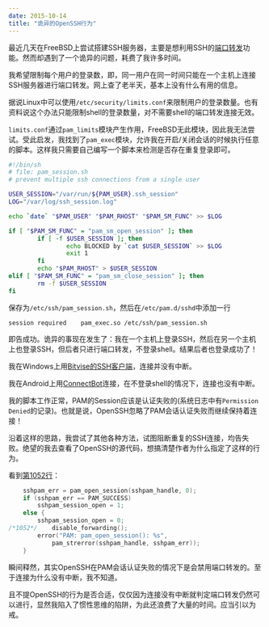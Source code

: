 ```yaml
---
date: 2015-10-14
title: "诡异的OpenSSH行为"
---
```


最近几天在FreeBSD上尝试搭建SSH服务器，主要是想利用SSH的[端口转发](https://en.wikipedia.org/wiki/Port_forwarding)功能。然而却遇到了一个诡异的问题，耗费了我许多时间。

我希望限制每个用户的登录数，即，同一用户在同一时间只能在一个主机上连接SSH服务器进行端口转发。网上查了老半天，基本上没有什么有用的信息。

据说Linux中可以使用`/etc/security/limits.conf`来限制用户的登录数量。也有资料说这个办法只能限制shell的登录数量，对不需要shell的端口转发连接无效。

`limits.conf`通过`pam_limits`模块产生作用，FreeBSD无此模块，因此我无法尝试。受此启发，我找到了`pam_exec`模块，允许我在开启/关闭会话的时候执行任意的脚本。这样我只需要自己编写一个脚本来检测是否存在重复登录即可。

```sh
#!/bin/sh
# file: pam_session.sh
# prevent multiple ssh connections from a single user

USER_SESSION="/var/run/${PAM_USER}.ssh_session"
LOG="/var/log/ssh_session.log"

echo `date` "$PAM_USER" "$PAM_RHOST" "$PAM_SM_FUNC" >> $LOG

if [ "$PAM_SM_FUNC" = "pam_sm_open_session" ]; then
        if [ -f $USER_SESSION ]; then
                echo BLOCKED by `cat $USER_SESSION` >> $LOG
                exit 1
        fi
        echo "$PAM_RHOST" > $USER_SESSION
elif [ "$PAM_SM_FUNC" = "pam_sm_close_session" ]; then
        rm -f $USER_SESSION
fi
```

保存为`/etc/ssh/pam_session.sh`，然后在`/etc/pam.d/sshd`中添加一行
```
session	required	pam_exec.so	/etc/ssh/pam_session.sh
```
即告成功。诡异的事现在发生了：我在一个主机上登录SSH，然后在另一个主机上也登录SSH，但后者只进行端口转发，不登录shell。结果后者也登录成功了！

我在Windows上用[Bitvise的SSH客户端](https://www.bitvise.com/ssh-client)，连接并没有中断。

我在Android上用[ConnectBot](https://play.google.com/store/apps/details?id=org.connectbot)连接，在不登录shell的情况下，连接也没有中断。

我的脚本工作正常，PAM的Session应该是认证失败的(系统日志中有`Permission Denied`的记录)。也就是说，OpenSSH忽略了PAM会话认证失败而继续保持着连接！

沿着这样的思路，我尝试了其他各种方法，试图阻断重复的SSH连接，均告失败。绝望的我去查看了OpenSSH的源代码，想搞清楚作者为什么指定了这样的行为。

看到[第1052行](https://github.com/openssh/openssh-portable/blob/8408218c1ca88cb17d15278174a24a94a6f65fe1/auth-pam.c#L1052)：

```c
	sshpam_err = pam_open_session(sshpam_handle, 0);
	if (sshpam_err == PAM_SUCCESS)
		sshpam_session_open = 1;
	else {
		sshpam_session_open = 0;
/*1052*/	disable_forwarding();
		error("PAM: pam_open_session(): %s",
		    pam_strerror(sshpam_handle, sshpam_err));
	}
```

瞬间释然，其实OpenSSH在PAM会话认证失败的情况下是会禁用端口转发的。至于连接为什么没有中断，我不知道。

且不提OpenSSH的行为是否合适，仅仅因为连接没有中断就判定端口转发仍然可以进行，显然我陷入了惯性思维的陷阱，为此还浪费了大量的时间。应当引以为戒。

<!--more-->
